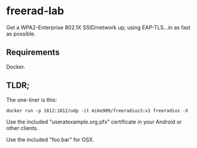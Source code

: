 # freerad-lab

Get a WPA2-Enterprise 802.1X SSID/network up; using EAP-TLS...in as fast as possible.

## Requirements
Docker.

## TLDR;
The one-liner is this:
```
docker run -p 1812:1812/udp -it mike909/freeradius3:v1 freeradius -X
```
Use the included "useratexample.org.pfx" certificate in your Android or other clients.

Use the included "foo.bar" for OSX.
